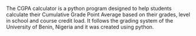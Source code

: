 The CGPA calculator is a python program designed to help students calculate their Cumulative Grade Point Average based on their grades, level in school and course credit load. It follows the grading system of the University of Benin, Nigeria and it was created using python.
